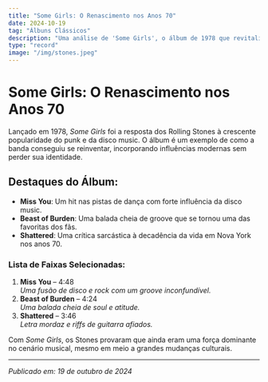 ```yaml
---
title: "Some Girls: O Renascimento nos Anos 70"
date: 2024-10-19
tag: "Álbuns Clássicos"
description: "Uma análise de 'Some Girls', o álbum de 1978 que revitalizou a carreira dos Rolling Stones em meio à era do punk e disco."
type: "record"
image: "/img/stones.jpeg"
---
```


# Some Girls: O Renascimento nos Anos 70

Lançado em 1978, *Some Girls* foi a resposta dos Rolling Stones à crescente popularidade do punk e da disco music. O álbum é um exemplo de como a banda conseguiu se reinventar, incorporando influências modernas sem perder sua identidade.

## Destaques do Álbum:
- **Miss You**: Um hit nas pistas de dança com forte influência da disco music.
- **Beast of Burden**: Uma balada cheia de groove que se tornou uma das favoritas dos fãs.
- **Shattered**: Uma crítica sarcástica à decadência da vida em Nova York nos anos 70.

### Lista de Faixas Selecionadas:
1. **Miss You** – 4:48  
   *Uma fusão de disco e rock com um groove inconfundível.*
2. **Beast of Burden** – 4:24  
   *Uma balada cheia de soul e atitude.*
3. **Shattered** – 3:46  
   *Letra mordaz e riffs de guitarra afiados.*

Com *Some Girls*, os Stones provaram que ainda eram uma força dominante no cenário musical, mesmo em meio a grandes mudanças culturais.

---

_Publicado em: 19 de outubro de 2024_

